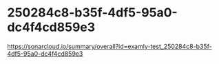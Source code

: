 # 250284c8-b35f-4df5-95a0-dc4f4cd859e3
https://sonarcloud.io/summary/overall?id=examly-test_250284c8-b35f-4df5-95a0-dc4f4cd859e3
